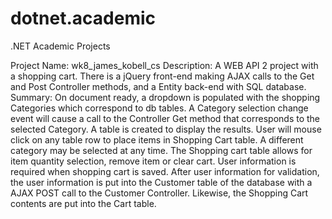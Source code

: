 # dotnet.academic
.NET Academic Projects

Project Name: wk8_james_kobell_cs 
Description: A WEB API 2 project with a shopping cart. There is a jQuery front-end making AJAX calls to the Get and Post Controller methods, and a Entity back-end with SQL database. 
Summary: On document ready, a dropdown is populated with the shopping Categories which correspond to db tables. A Category selection change event will cause a call to the Controller Get method that corresponds to the selected Category. A table is created to display the results. User will mouse click on any table row to place items in Shopping Cart table. A different category may be selected at any time. 
The Shopping cart table allows for item quantity selection, remove item or clear cart.
User information is required when shopping cart is saved. After user information for validation, the user information is put into the Customer table of the database with a AJAX POST call to the Customer Controller. Likewise, the Shopping Cart contents are put into the Cart table. 
    